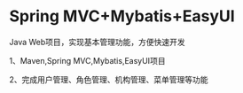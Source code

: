 ﻿# Spring MVC+Mybatis+EasyUI

Java Web项目，实现基本管理功能，方便快速开发

1、Maven,Spring MVC,Mybatis,EasyUI项目

2、完成用户管理、角色管理、机构管理、菜单管理等功能

		


